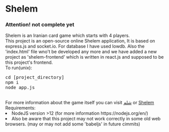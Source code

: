 # Shelem <br>
<h3>Attention! not complete yet</h3>
Shelem is an Iranian card game which starts with 4 players. <br>
This project is an open-source online Shelem application, It is based on express.js and socket.io. For database I have used lowdb. Also the 'index.html' file wno't be developed any more and we have added a new project as 'shelem-frontend' which is written in react.js and supposed to be this project's frontend.<br>
To run(unix): 
<pre>cd [project_directory]
npm i 
node app.js</pre><br>
For more information about the game itself you can visit <a href="https://fa.wikipedia.org/wiki/%D8%B4%D9%84%D9%85_(%D8%A8%D8%A7%D8%B2%DB%8C)">شلم</a> or <a href="https://en.wikipedia.org/wiki/Shelem">Shelem</a><br>
Requirements: 
<li>NodeJS version >12 (for more information https://nodejs.org/en/)</li> 
<li>Also be aware that this project may not work correctly in some old web browsers. (may or may not add some 'babeljs' in future cimmits)</li>
